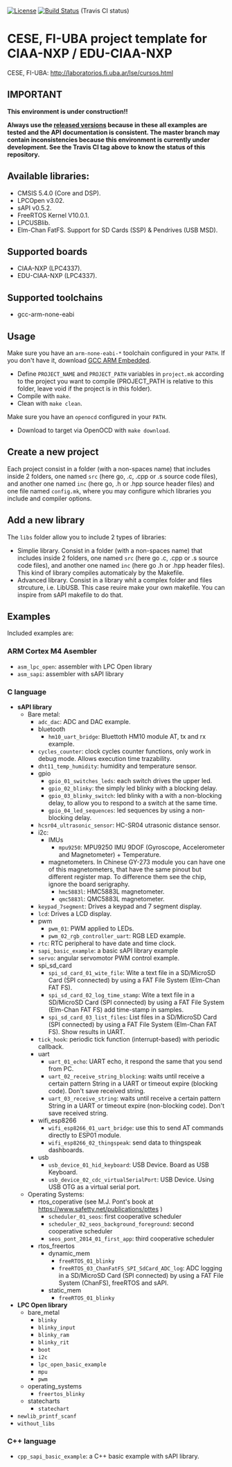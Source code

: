 [![License](https://img.shields.io/badge/License-BSD%203--Clause-blue.svg)](https://opensource.org/licenses/BSD-3-Clause) [![Build Status](https://travis-ci.com/epernia/cese-edu-ciaa-template.svg?branch=master)](https://travis-ci.com/epernia/cese-edu-ciaa-template) (Travis CI status)

# CESE, FI-UBA project template for CIAA-NXP / EDU-CIAA-NXP

CESE, FI-UBA: http://laboratorios.fi.uba.ar/lse/cursos.html

## IMPORTANT

**This environment is under construction!!**

**Always use the [released versions](../../releases) because in these all examples are tested and the API documentation is consistent. The master branch may contain inconsistencies because this environment is currently under development. See the Travis CI tag above to know the status of this repository.**

## Available libraries:

- CMSIS 5.4.0 (Core and DSP).
- LPCOpen v3.02.
- sAPI v0.5.2.
- FreeRTOS Kernel V10.0.1.
- LPCUSBlib.
- Elm-Chan FatFS. Support for SD Cards (SSP) & Pendrives (USB MSD).

## Supported boards

- CIAA-NXP (LPC4337).
- EDU-CIAA-NXP (LPC4337).

## Supported toolchains

- gcc-arm-none-eabi

## Usage

Make sure you have an ```arm-none-eabi-*``` toolchain configured in your ```PATH```. If you don't have it, download [GCC ARM Embedded](https://developer.arm.com/open-source/gnu-toolchain/gnu-rm).
- Define ```PROJECT_NAME```  and ```PROJECT_PATH``` variables in ```project.mk``` according to the project you want to compile (PROJECT_PATH is relative to this folder, leave void if the project is in this folder).
- Compile with ```make```.
- Clean with ```make clean```.

Make sure you have an ```openocd``` configured in your ```PATH```.
- Download to target via OpenOCD with ```make download```.

## Create a new project

Each project consist in a folder (with a non-spaces name) that includes inside 2 folders, one named ```src``` (here go, .c, .cpp or .s source code files), and another one named ```inc``` (here go, .h or .hpp source header files) and one file named ```config.mk```, where you may configure which libraries you include and compiler options.

## Add a new library

The ```libs``` folder allow you to include 2 types of libraries:
- Simplie library. Consist in a folder (with a non-spaces name) that includes inside 2 folders, one named ```src``` (here go .c, .cpp or .s source code files), and another one named ```inc``` (here go .h or .hpp header files). This kind of library compiles automaticaly by the Makefile.
- Advanced library. Consist in a library whit a complex folder and files strcuture, i.e. LibUSB. This case reuire make your own makefile. You can inspire from sAPI makefile to do that.


## Examples

Included examples are:

### ARM Cortex M4 Asembler
 - ```asm_lpc_open```: assembler with LPC Open library
 - ```asm_sapi```: assembler with sAPI library
 
### C language
 - **sAPI library**
    - Bare metal:
        - ```adc_dac```: ADC and DAC example.
        - bluetooth
            - ```hm10_uart_bridge```: Bluettoth HM10 module AT, tx and rx example.
        - ```cycles_counter```: clock cycles counter functions, only work in debug mode. Allows execution time trazability.
        - ```dht11_temp_humidity```: humidity and temperature sensor.
        - gpio
            - ```gpio_01_switches_leds```: each switch drives the upper led.
            - ```gpio_02_blinky```: the simply led blinky with a blocking delay.
            - ```gpio_03_blinky_switch```: led blinky with a with a non-blocking delay, to allow you to respond to a switch at the same time.
            - ```gpio_04_led_sequences```: led sequences by using a non-blocking delay.
        - ```hcsr04_ultrasonic_sensor```:  HC-SR04 utrasonic distance sensor.
        - i2c:
            - IMUs
                - ```mpu9250```: MPU9250 IMU 9DOF (Gyroscope, Accelerometer and Magnetometer) + Temperature.
            - magnetometers. In Chinese GY-273 module you can have one of this magnetometers, that have the same pinout but different register map. To difference them see the chip, ignore the board serigraphy.
                - ```hmc5883l```: HMC5883L magnetometer. 
                - ```qmc5883l```: QMC5883L magnetometer.
        - ```keypad_7segment```: Drives a keypad and 7 segment display.
        - ```lcd```: Drives a LCD display.
        - pwm
            - ```pwm_01```: PWM applied to LEDs.
            - ```pwm_02_rgb_controller_uart```: RGB LED example.
        - ```rtc```: RTC peripheral to have date and time clock.
        - ```sapi_basic_example```: a basic sAPI library example
        - ```servo```: angular servomotor PWM control example.
        - spi_sd_card
            - ```spi_sd_card_01_wite_file```: Wite a text file in a SD/MicroSD Card (SPI connected) by using a FAT File System (Elm-Chan FAT FS).
            - ```spi_sd_card_02_log_time_stamp```: Wite a text file in a SD/MicroSD Card (SPI connected) by using a FAT File System (Elm-Chan FAT FS) add time-stamp in samples.
            - ```spi_sd_card_03_list_files```: List files in a SD/MicroSD Card (SPI connected) by using a FAT File System (Elm-Chan FAT FS). Show results in UART.
        - ```tick_hook```: periodic tick function (interrupt-based) with periodic callback.
        - uart
            - ```uart_01_echo```: UART echo, it respond the same that you send from PC.
            - ```uart_02_receive_string_blocking```: waits until receive a certain pattern String in a UART or timeout expire (blocking code). Don't save received string.
            - ```uart_03_receive_string```: waits until receive a certain pattern String in a UART or timeout expire (non-blocking code). Don't save received string.
        - wifi_esp8266
            - ```wifi_esp8266_01_uart_bridge```: use this to send AT commands directly to ESP01 module.
            - ```wifi_esp8266_02_thingspeak```: send data to thingspeak dashboards.
        - usb
            - ```usb_device_01_hid_keyboard```: USB Device. Board as USB Keyboard.
            - ```usb_device_02_cdc_virtualSerialPort```: USB Device. Using USB OTG as a virtual serial port.
    - Operating Systems:
        - rtos_coperative (see M.J. Pont's book at https://www.safetty.net/publications/pttes )
            - ```scheduler_01_seos```: first cooperative scheduler
            - ```scheduler_02_seos_background_foreground```: second cooperative scheduler
            - ```seos_pont_2014_01_first_app```: third cooperative scheduler
        - rtos_freertos
            - dynamic_mem
                - ```freeRTOS_01_blinky```
                - ```freeRTOS_03_ChanFatFS_SPI_SdCard_ADC_log```: ADC logging in a SD/MicroSD Card (SPI connected) by using a FAT File System (ChanFS), freeRTOS and sAPI.
            - static_mem
                - ```freeRTOS_01_blinky```
 - **LPC Open library**
    - bare_metal
        - ```blinky```
        - ```blinky_input```
        - ```blinky_ram```
        - ```blinky_rit```
        - ```boot```
        - ```i2c```
        - ```lpc_open_basic_example```
        - ```mpu```
        - ```pwm```
    - operating_systems
        - ```freertos_blinky```
    - statecharts
        - ```statechart```
 - ```newlib_printf_scanf```
 - ```without_libs```
 
### C++ language
 - ```cpp_sapi_basic_example```: a C++ basic example with sAPI library.
